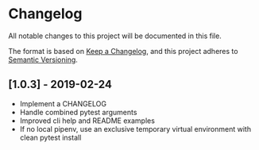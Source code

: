 # Changelog

All notable changes to this project will be documented in this file.

The format is based on [Keep a Changelog](https://keepachangelog.com/en/1.0.0/),
and this project adheres to [Semantic Versioning](https://semver.org/spec/v2.0.0.html).

## [1.0.3] - 2019-02-24

- Implement a CHANGELOG
- Handle combined pytest arguments
- Improved cli help and README examples
- If no local pipenv, use an exclusive temporary virtual environment with clean pytest install